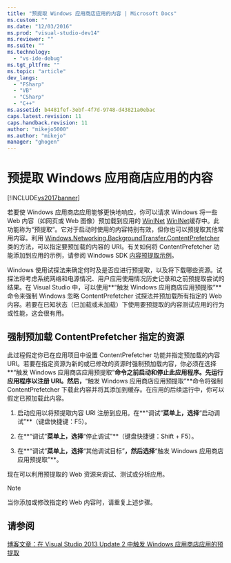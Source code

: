 ```yaml
---
title: "预提取 Windows 应用商店应用的内容 | Microsoft Docs"
ms.custom: ""
ms.date: "12/03/2016"
ms.prod: "visual-studio-dev14"
ms.reviewer: ""
ms.suite: ""
ms.technology: 
  - "vs-ide-debug"
ms.tgt_pltfrm: ""
ms.topic: "article"
dev_langs: 
  - "FSharp"
  - "VB"
  - "CSharp"
  - "C++"
ms.assetid: b4481fef-3ebf-4f7d-9748-d43821a0ebac
caps.latest.revision: 11
caps.handback.revision: 11
author: "mikejo5000"
ms.author: "mikejo"
manager: "ghogen"
---
```

# 预提取 Windows 应用商店应用的内容
[!INCLUDE[vs2017banner](../code-quality/includes/vs2017banner.md)]

若要使 Windows 应用商店应用能够更快地响应，你可以请求 Windows 将一些 Web 内容（如网页或 Web 图像）预加载到应用的 [WinINet](http://msdn.microsoft.com/zh-cn/0a06f2af-957a-4dff-a8cc-187370181b5c) [WinINet](http://msdn.microsoft.com/library/aa383630.aspx)缓存中。此功能称为“预提取”。它对于启动时使用的内容特别有效，但你也可以预提取其他常用内容。利用 [Windows.Networking.BackgroundTransfer.ContentPrefetcher](http://msdn.microsoft.com/library/windows/apps/windows.networking.backgroundtransfer.contentprefetcher.aspx) 类的方法，可以指定要预加载的内容的 URI。有关如何将 ContentPrefetcher 功能添加到应用的示例，请参阅 Windows SDK [内容预提取示例](http://code.msdn.microsoft.com/windowsapps/ContentPrefetcher-Sample-432c8309)。  
  
 Windows 使用试探法来确定何时及是否应进行预提取，以及将下载哪些资源。试探法将考虑系统网络和电源情况、用户应用使用情况历史记录和之前预提取尝试的结果。在 Visual Studio 中，可以使用**“触发 Windows 应用商店应用预提取”**命令来强制 Windows 忽略 ContentPrefetcher 试探法并预加载所有指定的 Web 内容。若要在已知状态（已加载或未加载）下使用要预提取的内容测试应用的行为或性能，这会很有用。  
  
## 强制预加载 ContentPrefetcher 指定的资源  
 此过程假定你已在应用项目中设置 ContentPrefetcher 功能并指定预加载的内容 URI。若要在指定资源为新的或已修改的资源时强制预加载内容，你必须在选择**“触发 Windows 应用商店应用预提取”**命令之前启动和停止此应用程序。先运行应用程序以注册 URI。然后，**“触发 Windows 应用商店应用预提取”**命令将强制 ContentPrefetcher 下载此内容并将其添加到缓存。在应用的后续运行中，你可以假定已预加载此内容。  
  
1.  启动应用以将预提取内容 URI 注册到应用。在**“调试”**菜单上，选择**“启动调试”**（键盘快捷键：F5）。  
  
2.  在**“调试”**菜单上，选择**“停止调试”**（键盘快捷键：Shift \+ F5）。  
  
3.  在**“调试”**菜单上，选择**“其他调试目标”**，然后选择**“触发 Windows 应用商店应用预提取”**。  
  
 现在可以利用预提取的 Web 资源来调试、测试或分析应用。  
  
> [!NOTE]
>  当你添加或修改指定的 Web 内容时，请重复上述步骤。  
  
## 请参阅  
 [博客文章：在 Visual Studio 2013 Update 2 中触发 Windows 应用商店应用的预提取](http://blogs.msdn.com/b/visualstudioalm/archive/2014/02/06/triggering-prefetch-for-windows-store-apps-in-visual-studio-2013-update-2.aspx)